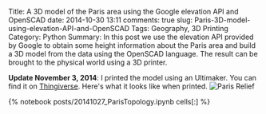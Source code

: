 ﻿Title: A 3D model of the Paris area using the Google elevation API and OpenSCAD
date: 2014-10-30 13:11
comments: true
slug: Paris-3D-model-using-elevation-API-and-OpenSCAD
Tags: Geography, 3D Printing
Category: Python
Summary: In this post we use the elevation API provided by Google to obtain some height information about the Paris area and build a 3D model from the data using the OpenSCAD language. The result can be brought to the physical world using a 3D printer.

**Update November 3, 2014**: I printed the model using an Ultimaker. You can find it on [Thingiverse](http://www.thingiverse.com/thing:530054). Here's what it looks like when printed.
![Paris Relief]({filename}images/printed_relief.jpg) 

{% notebook posts/20141027_ParisTopology.ipynb cells[:] %}
